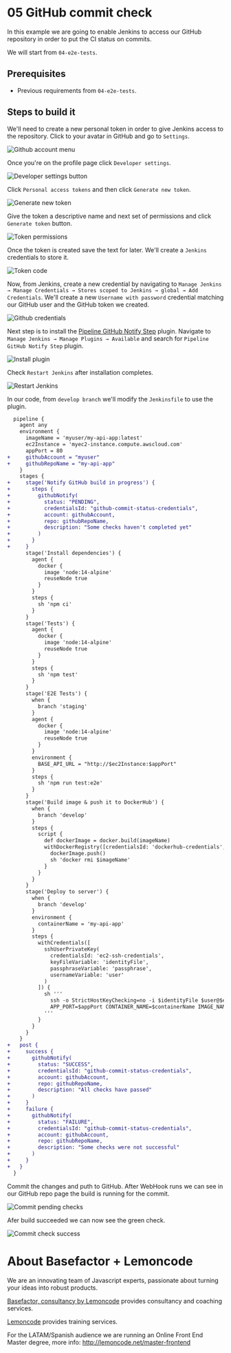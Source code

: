 # 05 GitHub commit check

In this example we are going to enable Jenkins to access our GitHub repository in order to put the CI status on commits.

We will start from `04-e2e-tests`.

## Prerequisites

- Previous requirements from `04-e2e-tests`.

## Steps to build it

We'll need to create a new personal token in order to give Jenkins access to the repository. Click to your avatar in GitHub and go to `Settings`.

![Github account menu](../readme-resources/05-github-account-menu.png)

Once you're on the profile page click `Developer settings`.

![Developer settings button](../readme-resources/05-github-profile.png)

Click `Personal access tokens` and then click `Generate new token`.

![Generate new token](../readme-resources/05-github-personal-access-token-new.png)

Give the token a descriptive name and next set of permissions and click `Generate token` button.

![Token permissions](../readme-resources/05-github-token-permissions.png)

Once the token is created save the text for later. We'll create a `Jenkins` credentials to store it.

![Token code](../readme-resources/05-github-token-code.png)

Now, from Jenkins, create a new credential by navigating to `Manage Jenkins → Manage Credentials → Stores scoped to Jenkins → global → Add Credentials`. We'll create a new `Username with password` credential matching our GitHub user and the GitHub token we created.

![Github credentials](../readme-resources/05-github-credentials.png)

Next step is to install the [Pipeline GitHub Notify Step](https://plugins.jenkins.io/pipeline-githubnotify-step) plugin. Navigate to `Manage Jenkins → Manage Plugins → Available` and search for `Pipeline GitHub Notify Step` plugin.

![Install plugin](../readme-resources/05-install-plugin.png)

Check `Restart Jenkins` after installation completes.

![Restart Jenkins](../readme-resources/05-restart-jenkins.png)

In our code, from `develop branch` we'll modify the `Jenkinsfile` to use the plugin.

```diff
  pipeline {
    agent any
    environment {
      imageName = 'myuser/my-api-app:latest'
      ec2Instance = 'myec2-instance.compute.awscloud.com'
      appPort = 80
+     githubAccount = "myuser"
+     githubRepoName = "my-api-app"
    }
    stages {
+     stage('Notify GitHub build in progress') {
+       steps {
+         githubNotify(
+           status: "PENDING",
+           credentialsId: "github-commit-status-credentials",
+           account: githubAccount,
+           repo: githubRepoName,
+           description: "Some checks haven't completed yet"
+         )
+       }
+     }
      stage('Install dependencies') {
        agent {
          docker {
            image 'node:14-alpine'
            reuseNode true
          }
        }
        steps {
          sh 'npm ci'
        }
      }
      stage('Tests') {
        agent {
          docker {
            image 'node:14-alpine'
            reuseNode true
          }
        }
        steps {
          sh 'npm test'
        }
      }
      stage('E2E Tests') {
        when {
          branch 'staging'
        }
        agent {
          docker {
            image 'node:14-alpine'
            reuseNode true
          }
        }
        environment {
          BASE_API_URL = "http://$ec2Instance:$appPort"
        }
        steps {
          sh 'npm run test:e2e'
        }
      }
      stage('Build image & push it to DockerHub') {
        when {
          branch 'develop'
        }
        steps {
          script {
            def dockerImage = docker.build(imageName)
            withDockerRegistry([credentialsId: 'dockerhub-credentials', url: '']) {
              dockerImage.push()
              sh 'docker rmi $imageName'
            }
          }
        }
      }
      stage('Deploy to server') {
        when {
          branch 'develop'
        }
        environment {
          containerName = 'my-api-app'
        }
        steps {
          withCredentials([
            sshUserPrivateKey(
              credentialsId: 'ec2-ssh-credentials',
              keyFileVariable: 'identityFile',
              passphraseVariable: 'passphrase',
              usernameVariable: 'user'
            )
          ]) {
            sh '''
              ssh -o StrictHostKeyChecking=no -i $identityFile $user@$ec2Instance \
              APP_PORT=$appPort CONTAINER_NAME=$containerName IMAGE_NAME=$imageName bash < ./scripts/deploy.sh
            '''
          }
        }
      }
    }
+   post {
+     success {
+       githubNotify(
+         status: "SUCCESS",
+         credentialsId: "github-commit-status-credentials",
+         account: githubAccount,
+         repo: githubRepoName,
+         description: "All checks have passed"
+       )
+     }
+     failure {
+       githubNotify(
+         status: "FAILURE",
+         credentialsId: "github-commit-status-credentials",
+         account: githubAccount,
+         repo: githubRepoName,
+         description: "Some checks were not successful"
+       )
+     }
+   }
  }
```

Commit the changes and puth to GitHub. After WebHook runs we can see in our GitHub repo page the build is running for the commit.

![Commit pending checks](../readme-resources/05-commit-pending.png)

Afer build succeeded we can now see the green check.

![Commit check success](../readme-resources/05-commit-status-success.png)

# About Basefactor + Lemoncode

We are an innovating team of Javascript experts, passionate about turning your ideas into robust products.

[Basefactor, consultancy by Lemoncode](http://www.basefactor.com) provides consultancy and coaching services.

[Lemoncode](http://lemoncode.net/services/en/#en-home) provides training services.

For the LATAM/Spanish audience we are running an Online Front End Master degree, more info: http://lemoncode.net/master-frontend
